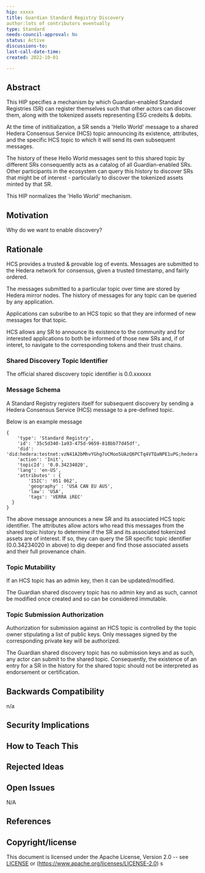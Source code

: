```yaml
---
hip: xxxxx
title: Guardian Standard Registry Discovery 
author:lots of contributors eventually 
type: Standard
needs-council-approval: No
status: Active
discussions-to:
last-call-date-time: 
created: 2022-10-01

---
```


## Abstract

This HIP specifies a mechanism by which Guardian-enabled Standard Registries (SR) can register themselves such that other actors can discover them, along with the tokenized assets representing ESG credeits & debits. 

At the time of inititialization, a SR sends a 'Hello World' message to a shared Hedera Consensus Service (HCS) topic announcing its existence, attributes, and the specific HCS topic to which it will send its own subsequent messages. 

The history of these Hello World messages sent to this shared topic by different SRs consequently acts as a catalog of all Guardian-enabled SRs. Other participants in the ecosystem can query this history to discover SRs that might be of interest - particularly to discover the tokenized assets minted by that SR.

This HIP normalizes the 'Hello World' mechanism.

## Motivation

Why do we want to enable discovery?

## Rationale

HCS provides a trusted & provable log of events. Messages are submitted to the Hedera network for consensus, given a trusted timestamp, and fairly ordered. 

The messages submitted to a particular topic over time are stored by Hedera mirror nodes. The history of messages for any topic can be queried by any application.

Applications can subsribe to an HCS topic so that they are informed of new messages for that topic.

 HCS allows any SR to announce its existence to the community and for interested applications to both be informed of those new SRs and, if of interet, to navigate to the corresponding tokens and their trust chains. 

### Shared Discovery Topic Identifier

The official shared discovery topic identifier is 0.0.xxxxxx

### Message Schema

A Standard Registry registers itself for subsequent discovery by sending a Hedera Consensus Service (HCS) message to a pre-defined topic. 

Below is an example message

```
{
	'type': 'Standard Registry',
	'id': '35c5d340-1a93-475d-9659-818bb77d45df',
	'did': 'did:hedera:testnet:vzN41A2bMhvYGhg7oCMoo5UAzQ6PCTq4VTQaNPE1uPG;hedera:testnet:tid=0.0.3423402',
	'action': 'Init',
	'topicId': '0.0.34234020',
	'lang': 'en-US',
    'attributes' : {
    	'ISIC': '051 062',
    	'geography' : 'USA CAN EU AUS',
    	'law': 'USA',
    	'tags': 'VERRA iREC'
  }
}
```
The above message announces a new SR and its associated HCS topic identifier. The attributes allow actors who read this messages from the shared topic history to determine if the SR and its associated tokenized assets are of interest. If so, they can query the SR specific topic identifier (0.0.34234020 in above) to dig deeper and find those associated assets and their full provenance chain.

### Topic Mutability

If an HCS topic has an admin key, then it can be updated/modified.

The Guardian shared discovery topic has no admin key and as such, cannot be modified once created and so can be considered immutable.

### Topic Submission Authorization

Authorization for submission against an HCS topic is controlled by the topic owner stipulating a list of public keys. Only messages signed by the corresponding private key will be authorized.

The Guardian shared discovery topic has no submission keys and as such, any actor can submit to the shared topic. Consequently, the existence of an entry for a SR in the history for the shared topic should not be interpreted as endorsement or certification.

## Backwards Compatibility

n/a

## Security Implications

## How to Teach This

## Rejected Ideas

## Open Issues

N/A

## References

## Copyright/license

This document is licensed under the Apache License, Version 2.0 -- see [LICENSE](../LICENSE) or (https://www.apache.org/licenses/LICENSE-2.0)
s
